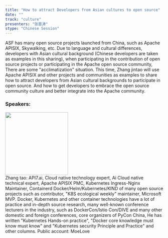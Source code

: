 ```yaml
---
title: "How to attract Developers from Asian cultures to open source"
date: "" 
track: "culture"
presenters: "张晋涛"
stype: "Chinese Session"
---
```

ASF has many open source projects launched from China, such as Apache APISIX, Skywalking, etc. Due to language and cultural differences, developers with Asian cultural background (Chinese developers are taken as examples in this sharing), when participating in the contribution of open source projects or participating in the Apache open source community, There are some "acclimatization" situation. This time, Zhang jintao will use Apache APISIX and other projects and communities as examples to share how to attract developers from Asian cultural backgrounds to participate in open source. And how to get developers to embrace the open source community culture and better integrate into the Apache community.
 ### Speakers: 
 <img src="images/speaker/1127.png" width="200" /><br>Zhang tao: API7.ai, Cloud native technology expert, Ai Cloud native technical expert, Apache APISIX PMC, Kubernetes Ingress-Nginx Maintainer, Containerd Docker/Helm/Kubernetes/KIND of many open source projects such as contributor, "K8S ecological weekly" maintainer, Microsoft MVP. Docker, Kubernetes and other container technologies have a lot of practice and in-depth source research, many well-known conference lecturers in the industry, such as DockerCon/Istio Con/DIVE and many other domestic and foreign conferences, core organizers of PyCon China, He has written "Kubernetes Hands-on practice", "Docker core knowledge must know must know" and "Kubernetes security Principle and Practice" and other columns. Public account: MoeLove
 
